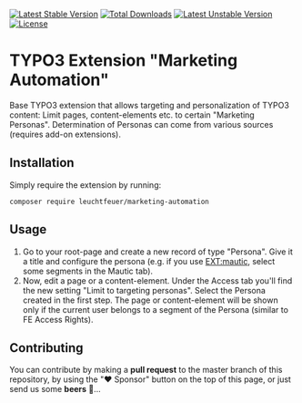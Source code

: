 [![Latest Stable Version](https://poser.pugx.org/leuchtfeuer/marketing-automation/v/stable)](https://packagist.org/packages/leuchtfeuer/marketing-automation)
[![Total Downloads](https://poser.pugx.org/leuchtfeuer/marketing-automation/downloads)](https://packagist.org/packages/leuchtfeuer/marketing-automation)
[![Latest Unstable Version](https://poser.pugx.org/leuchtfeuer/marketing-automation/v/unstable)](https://packagist.org/packages/leuchtfeuer/marketing-automation)
[![License](https://poser.pugx.org/leuchtfeuer/marketing-automation/license)](https://packagist.org/packages/leuchtfeuer/marketing-automation)

# TYPO3 Extension "Marketing Automation"

Base TYPO3 extension that allows targeting and personalization of TYPO3 content: Limit pages, content-elements etc. to certain "Marketing Personas". Determination of Personas can come from various sources (requires add-on extensions).

## Installation
Simply require the extension by running:
```
composer require leuchtfeuer/marketing-automation
```

## Usage
1. Go to your root-page and create a new record of type "Persona". Give it a title and configure the persona (e.g. if you use [EXT:mautic](https://github.com/mautic/mautic-typo3/), select some segments in the Mautic tab).
2. Now, edit a page or a content-element. Under the Access tab you'll find the new setting "Limit to targeting personas". Select the Persona created in the first step. The page or content-element will be shown only if the current user belongs to a segment of the Persona (similar to FE Access Rights).

## Contributing
You can contribute by making a **pull request** to the master branch of this repository, by using the "❤️ Sponsor" button on the
top of this page, or just send us some **beers** 🍻...
